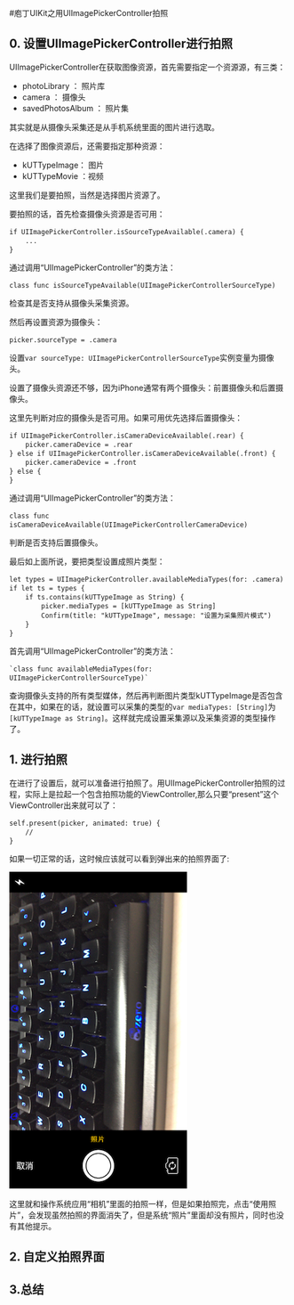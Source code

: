 #庖丁UIKit之用UIImagePickerController拍照



## 0. 设置UIImagePickerController进行拍照

UIImagePickerController在获取图像资源，首先需要指定一个资源源，有三类：

* photoLibrary ： 照片库
* camera ： 摄像头
* savedPhotosAlbum ： 照片集

其实就是从摄像头采集还是从手机系统里面的图片进行选取。

在选择了图像资源后，还需要指定那种资源：

* kUTTypeImage： 图片
* kUTTypeMovie ：视频

这里我们是要拍照，当然是选择图片资源了。 

要拍照的话，首先检查摄像头资源是否可用：

	if UIImagePickerController.isSourceTypeAvailable(.camera) {
		...
	}
通过调用“UIImagePickerController”的类方法：

	class func isSourceTypeAvailable(UIImagePickerControllerSourceType)
	
检查其是否支持从摄像头采集资源。

然后再设置资源为摄像头：

	picker.sourceType = .camera
设置`var sourceType: UIImagePickerControllerSourceType`实例变量为摄像头。

设置了摄像头资源还不够，因为iPhone通常有两个摄像头：前置摄像头和后置摄像头。

这里先判断对应的摄像头是否可用。如果可用优先选择后置摄像头：

    if UIImagePickerController.isCameraDeviceAvailable(.rear) {
        picker.cameraDevice = .rear
    } else if UIImagePickerController.isCameraDeviceAvailable(.front) {
        picker.cameraDevice = .front
    } else {
    }
通过调用“UIImagePickerController”的类方法：

	class func isCameraDeviceAvailable(UIImagePickerControllerCameraDevice)

判断是否支持后置摄像头。
	
最后如上面所说，要把类型设置成照片类型：

    let types = UIImagePickerController.availableMediaTypes(for: .camera)
    if let ts = types {
        if ts.contains(kUTTypeImage as String) {
            picker.mediaTypes = [kUTTypeImage as String]
            Confirm(title: "kUTTypeImage", message: "设置为采集照片模式")
        }
    }
首先调用“UIImagePickerController”的类方法：

	`class func availableMediaTypes(for: UIImagePickerControllerSourceType)`
	
查询摄像头支持的所有类型媒体，然后再判断图片类型kUTTypeImage是否包含在其中，如果在的话，就设置可以采集的类型的`var mediaTypes: [String]`为 `[kUTTypeImage as String]`。这样就完成设置采集源以及采集资源的类型操作了。

## 1. 进行拍照
在进行了设置后，就可以准备进行拍照了。用UIImagePickerController拍照的过程，实际上是拉起一个包含拍照功能的ViewController,那么只要“present”这个ViewController出来就可以了：

    self.present(picker, animated: true) {
        //
    }
    
如果一切正常的话，这时候应该就可以看到弹出来的拍照界面了:

![camera](./images/camera.png)

这里就和操作系统应用“相机”里面的拍照一样，但是如果拍照完，点击“使用照片”，会发现虽然拍照的界面消失了，但是系统“照片”里面却没有照片，同时也没有其他提示。

## 2. 自定义拍照界面

## 3.总结